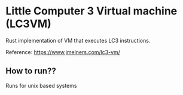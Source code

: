 # Little Computer 3 Virtual machine (LC3VM)

Rust implementation of VM that executes LC3 instructions.

Reference: https://www.jmeiners.com/lc3-vm/

## How to run??

Runs for unix based systems

